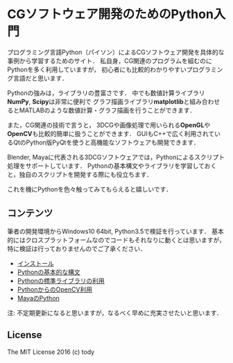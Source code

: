 
CGソフトウェア開発のためのPython入門
====

プログラミング言語Python（パイソン）によるCGソフトウェア開発を具体的な事例から学習するためのサイト．
私自身，CG関連のプログラムを組むのにPythonを多く利用していますが，
初心者にも比較的わかりやすいプログラミング言語だと思います．

Pythonの強みは，ライブラリの豊富さです．
中でも数値計算ライブラリ**NumPy**, **Scipy**は非常に便利で
グラフ描画ライブラリ**matplotlib**と組み合わせるとMATLABのような数値計算・グラフ描画を行うことができます．

また，CG関連の技術で言うと，
3DCGや画像処理で用いられる**OpenGL**や**OpenCV**も比較的簡単に扱うことができます．
GUIもC++で広く利用されているQtのPython版PyQtを使うと高機能なソフトウェアも開発できます．

Blender, Mayaに代表される3DCGソフトウェアでは，Pythonによるスクリプト処理をサポートしています．
Pythonの基本構文やライブラリを学習しておくと，独自のスクリプトを開発する際にも役立ちます．

これを機にPythonを色々触ってみてもらえると嬉しいです．

## コンテンツ

筆者の開発環境からWindows10 64bit, Python3.5で検証を行っています．
基本的にはクロスプラットフォームなのでコードもそれなりに動くとは思いますが，
特に検証は行っておりませんのでご了承ください．

* [インストール](install/install.md)
* [Pythonの基本的な構文](common/intro.md)
* [Pythonの標準ライブラリの利用](common/lib.md)
* [PythonからのOpenCV利用](opencv/opencv.md)
* [MayaのPython](maya/mayapy.md)

注: 不定期更新になると思いますが，なるべく早めに充実させたいと思います．

## License

The MIT License 2016 (c) tody